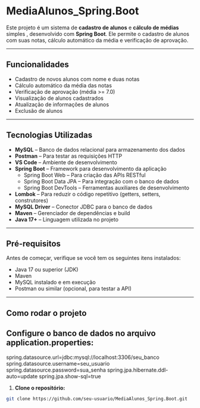 # MediaAlunos_Spring.Boot

Este projeto é um sistema de **cadastro de alunos** e **cálculo de médias** simples , desenvolvido com **Spring Boot**. Ele permite o cadastro de alunos com suas notas, cálculo automático da média e verificação de aprovação.

---

## Funcionalidades

- Cadastro de novos alunos com nome e duas notas  
- Cálculo automático da média das notas  
- Verificação de aprovação (média >= 7.0)  
- Visualização de alunos cadastrados  
- Atualização de informações de alunos  
- Exclusão de alunos  

---

## Tecnologias Utilizadas

- **MySQL** – Banco de dados relacional para armazenamento dos dados  
- **Postman** – Para testar as requisições HTTP  
- **VS Code** – Ambiente de desenvolvimento  
- **Spring Boot** – Framework para desenvolvimento da aplicação  
  - Spring Boot Web – Para criação das APIs RESTful  
  - Spring Boot Data JPA – Para integração com o banco de dados  
  - Spring Boot DevTools – Ferramentas auxiliares de desenvolvimento  
- **Lombok** – Para reduzir o código repetitivo (getters, setters, construtores)  
- **MySQL Driver** – Conector JDBC para o banco de dados  
- **Maven** – Gerenciador de dependências e build  
- **Java 17+** – Linguagem utilizada no projeto  

---

## Pré-requisitos

Antes de começar, verifique se você tem os seguintes itens instalados:

- Java 17 ou superior (JDK)  
- Maven  
- MySQL instalado e em execução  
- Postman ou similar (opcional, para testar a API)  

---

## Como rodar o projeto
## Configure o banco de dados no arquivo application.properties:
spring.datasource.url=jdbc:mysql://localhost:3306/seu_banco
spring.datasource.username=seu_usuario
spring.datasource.password=sua_senha
spring.jpa.hibernate.ddl-auto=update
spring.jpa.show-sql=true

1. **Clone o repositório:**

```bash
git clone https://github.com/seu-usuario/MediaAlunos_Spring.Boot.git


